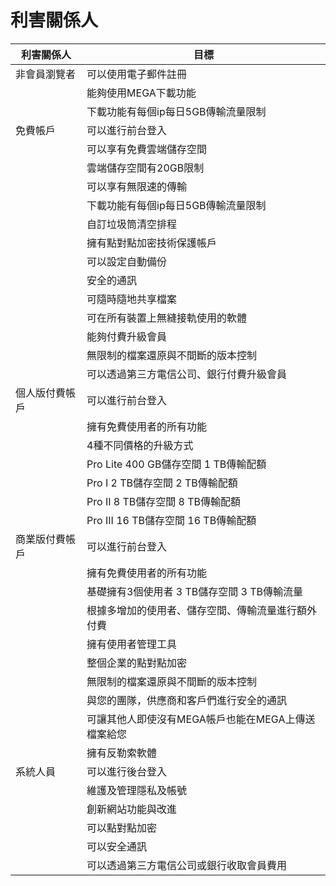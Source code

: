 # 利害關係人
|利害關係人|目標
|-----|----
|非會員瀏覽者|可以使用電子郵件註冊|
||能夠使用MEGA下載功能|
||下載功能有每個ip每日5GB傳輸流量限制|
|免費帳戶|可以進行前台登入|
||可以享有免費雲端儲存空間|
||雲端儲存空間有20GB限制|
||可以享有無限速的傳輸|
||下載功能有每個ip每日5GB傳輸流量限制|
||自訂垃圾筒清空排程|
||擁有點對點加密技術保護帳戶|
||可以設定自動備份|
||安全的通訊|
||可隨時隨地共享檔案|
||可在所有裝置上無縫接軌使用的軟體|
||能夠付費升級會員|
||無限制的檔案還原與不間斷的版本控制|
||可以透過第三方電信公司、銀行付費升級會員|
|個人版付費帳戶|可以進行前台登入|
||擁有免費使用者的所有功能|
||4種不同價格的升級方式|
||Pro Lite 400 GB儲存空間 1 TB傳輸配額|
||Pro I    2 TB儲存空間 2 TB傳輸配額|
||Pro II   8 TB儲存空間 8 TB傳輸配額|
||Pro III  16 TB儲存空間 16 TB傳輸配額|
|商業版付費帳戶|可以進行前台登入|
||擁有免費使用者的所有功能|
||基礎擁有3個使用者 3 TB儲存空間 3 TB傳輸流量|
||根據多增加的使用者、儲存空間、傳輸流量進行額外付費|
||擁有使用者管理工具|
||整個企業的點對點加密|
||無限制的檔案還原與不間斷的版本控制|
||與您的團隊，供應商和客戶們進行安全的通訊|
||可讓其他人即使沒有MEGA帳戶也能在MEGA上傳送檔案給您|
||擁有反勒索軟體|
|系統人員|可以進行後台登入
||維護及管理隱私及帳號|
||創新網站功能與改進|
||可以點對點加密|
||可以安全通訊|
||可以透過第三方電信公司或銀行收取會員費用|
